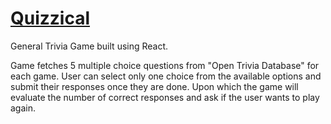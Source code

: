 # [Quizzical](https://fanciful-cucurucho-60dab9.netlify.app/)
General Trivia Game built using React.

Game fetches 5 multiple choice questions from "Open Trivia Database" for each game. User can select only one choice from the available options and submit their responses once they are done.
Upon which the game will evaluate the number of correct responses and ask if the user wants to play again.